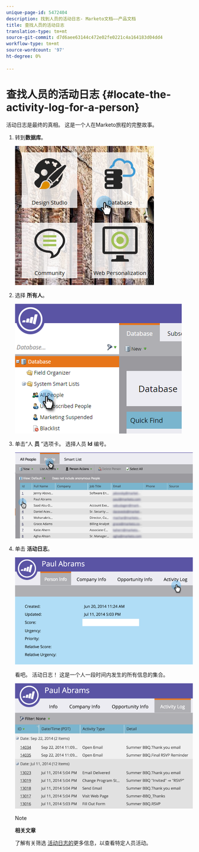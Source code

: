 ```yaml
---
unique-page-id: 5472404
description: 找到人员的活动日志- Marketo文档——产品文档
title: 查找人员的活动日志
translation-type: tm+mt
source-git-commit: d7d6aee63144c472e02fe0221c4a164183d04dd4
workflow-type: tm+mt
source-wordcount: '97'
ht-degree: 0%

---
```



# 查找人员的活动日志 {#locate-the-activity-log-for-a-person}

活动日志是最终的真相。 这是一个人在Marketo旅程的完整故事。

1. 转到**数据库**。

   ![](assets/db-2.png)

1. 选择 **所有人**。

   ![](assets/two-6.png)

1. 单击“人 **员** ”选项卡。 选择人员 **Id** 编号。

   ![](assets/three-5.png)

1. 单击 **活动日志**。

   ![](assets/four-3.png)

   看吧。 活动日志！ 这是一个人一段时间内发生的所有信息的集合。

   ![](assets/five-2.png)

   >[!NOTE]
   >
   >**相关文章**
   >
   >
   >了解有关筛选 [活动日志的](filter-activity-types-in-the-activity-log-of-a-person.md)更多信息，以查看特定人员活动。

